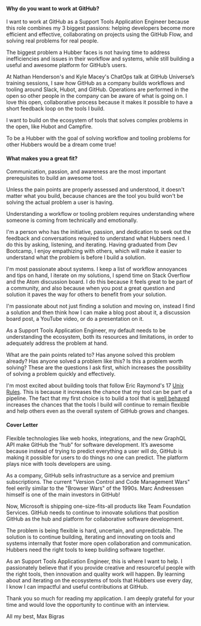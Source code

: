 #### Why do you want to work at GitHub?

I want to work at GitHub as a Support Tools Application Engineer because this role combines my 3 biggest passions: helping developers become more efficient and effective, collaborating on projects using the GitHub Flow, and solving real problems for real people.

The biggest problem a Hubber faces is not having time to address inefficiencies and issues in their workflow and systems, while still building a useful and awesome platform for GitHub’s users.

At Nathan Henderson's and Kyle Macey's ChatOps talk at GitHub Universe’s training sessions, I saw how GitHub as a company builds workflows and tooling around Slack, Hubot, and GitHub. Operations are performed in the open so other people in the company can be aware of what is going on. I love this open, collaborative process because it makes it possible to have a short feedback loop on the tools I build.

I want to build on the ecosystem of tools that solves complex problems in the open, like Hubot and Campfire.

To be a Hubber with the goal of solving workflow and tooling problems for other Hubbers would be a dream come true!

#### What makes you a great fit?

Communication, passion, and awareness are the most important prerequisites to build an awesome tool.

Unless the pain points are properly assessed and understood, it doesn't matter what you build, because chances are the tool you build won't be solving the actual problem a user is having.

Understanding a workflow or tooling problem requires understanding where someone is coming from technically and emotionally.

I'm a person who has the initiative, passion, and dedication to seek out the feedback and conversations required to understand what Hubbers need. I do this by asking, listening, and iterating.
Having graduated from Dev Bootcamp, I enjoy empathizing with others, which will make it easier to understand what the problem is before I build a solution.

I'm most passionate about systems. I keep a list of workflow annoyances and tips on hand, I iterate on my solutions, I spend time on Stack Overflow and the Atom discussion board. I do this because it feels great to be part of a community, and also because when you post a great question and solution it paves the way for others to benefit from your solution.

I'm passionate about not just finding a solution and moving on, instead I find a solution and then think how I can make a blog post about it, a discussion board post, a YouTube video, or do a presentation on it.

As a Support Tools Application Engineer, my default needs to be understanding the ecosystem, both its resources and limitations, in order to adequately address the problem at hand.

What are the pain points related to? Has anyone solved this problem already? Has anyone solved a problem like this? Is this a problem worth solving? These are the questions I ask first, which increases the possibility of solving a problem quickly and effectively.

I'm most excited about building tools that follow Eric Raymond's 17 [Unix Rules](https://en.wikipedia.org/wiki/Unix_philosophy). This is because it increases the chance that my tool can be part of a pipeline. The fact that my first choice is to build a tool that is [well behaved](https://pragprog.com/magazines/2012-05/what-makes-an-awesome-commandline-application) increases the chances that the tools I build will continue to remain flexible and help others even as the overall system of GitHub grows and changes.

#### Cover Letter
Flexible technologies like web hooks, integrations, and the new GraphQL API make GitHub the “hub” for software development. It’s awesome because instead of trying to predict everything a user will do, GitHub is making it possible for users to do things no one can predict. The platform plays nice with tools developers are using.

As a company, GitHub sells infrastructure as a service and premium subscriptions.  The current "Version Control and Code Management Wars" feel eerily similar to the "Browser Wars" of the 1990s. Marc Andreessen himself is one of the main investors in GitHub! 

Now, Microsoft is shipping one-size-fits-all products like Team Foundation Services. GitHub needs to continue to innovate solutions that position GitHub as the hub and platform for collaborative software development.

The problem is being flexible is hard, uncertain, and unpredictable.  The solution is to continue building, iterating and innovating on tools and systems internally that foster more open collaboration and communication. Hubbers need the right tools to keep building software together.

As an Support Tools Application Engineer, this is where I want to help. I passionately believe that if you provide creative and resourceful people with the right tools, then innovation and quality work will happen. By learning about and iterating on the ecosystems of tools that Hubbers use every day, I know I can impactful and useful contributions at GitHub.

Thank you so much for reading my application. I  am deeply grateful for your time and would love the opportunity to continue with an interview. 

All my best, 
Max Bigras 